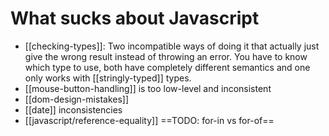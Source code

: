 # What sucks about Javascript

* [[checking-types]]: Two incompatible ways of doing it that actually just give the wrong result instead of throwing an error. You have to know which type to use, both have completely different semantics and one only works with [[stringly-typed]] types.
* [[mouse-button-handling]] is too low-level and inconsistent
* [[dom-design-mistakes]]
* [[date]] inconsistencies
* [[javascript/reference-equality]]
==TODO: for-in vs for-of==
